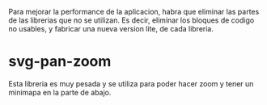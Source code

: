 Para mejorar la performance de la aplicacion, habra que eliminar las partes de las librerias que no se utilizan. Es decir, eliminar los bloques de codigo no usables, y fabricar una nueva version lite, de cada libreria.

# svg-pan-zoom
Esta libreria es muy pesada y se utiliza para poder hacer zoom y tener un minimapa en la parte de abajo.